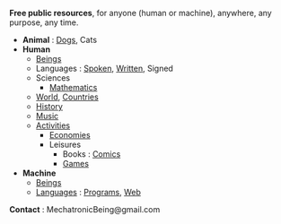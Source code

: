 **Free public resources**, for anyone (human or machine), anywhere, any purpose, any time.
+ **Animal** : 
  [Dogs](https://github.com/MechatronicBeing/AnimalDogs),
  Cats  
+ **Human**  
  - [Beings](https://github.com/MechatronicBeing/HumanBeings)  
  - Languages : 
    [Spoken](https://github.com/MechatronicBeing/HumanLanguageSpoken), 
    [Written](https://github.com/MechatronicBeing/HumanLanguageWritten), 
    Signed
  - Sciences
    - [Mathematics](https://github.com/MechatronicBeing/HumanSciencesMathematics)
  - [World](https://github.com/MechatronicBeing/HumanWorld),
    [Countries](https://github.com/MechatronicBeing/HumanWorldCountries)  
  - [History](https://github.com/MechatronicBeing/HumanHistory)  
  - [Music](https://github.com/MechatronicBeing/HumanMusic)  
  - [Activities](https://github.com/MechatronicBeing/HumanActivities)
    - [Economies](https://github.com/MechatronicBeing/HumanActivitiesEconomies)  
    - Leisures
      - Books : 
        [Comics](https://github.com/MechatronicBeing/HumanLeisuresBooksComics)  
      - [Games](https://github.com/MechatronicBeing/HumanLeisuresGames)  
+ **Machine**  
  - [Beings](https://github.com/MechatronicBeing/MachineBeings)  
  - [Languages](https://github.com/MechatronicBeing/MachineLanguages) : 
    [Programs](https://github.com/MechatronicBeing/MachinePrograms), 
    [Web](https://github.com/MechatronicBeing/MachineProgramsWeb)  
  
**Contact** : 
<code><!-- &#x20; --></code>&#x4D;&#x65;&#x63;&#x68;&#x61;<span><!-- &#x40; --></span>&#x74;&#x72;&#x6F;&#x6E;&#x69;<!-- &#x40; --></span>&#x63;&#x42;&#x65;&#x69;&#x6E;&#x67;&#x40;&#x67;&#x6D;&#x61;<!-- &#x40; --></span>&#x69;<!-- &#x40; --></span>&#x6C;&#x2E;&#x63;&#x6F;&#x6D;<code><!-- &#x20; --></code>  
